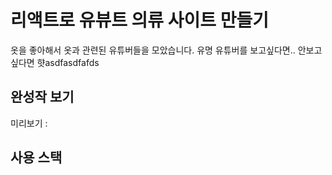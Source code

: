 # 리액트로 유뷰트 의류 사이트 만들기

옷을 좋아해서 옷과 관련된 유튜버들을 모았습니다.
유명 유튜버를 보고싶다면.. 안보고싶다면 햣asdfasdfafds

## 완성작 보기
미리보기 : 

## 사용 스택
